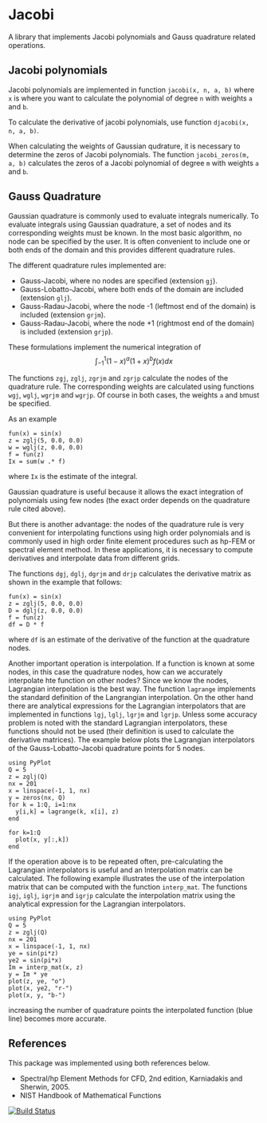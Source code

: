 # Jacobi

A library that implements Jacobi polynomials and Gauss 
quadrature related operations.

## Jacobi polynomials

Jacobi polynomials  are implemented in function 
`jacobi(x, n, a, b)` where `x` is where you want to calculate the 
polynomial of degree `n` with weights `a` and `b`.

To calculate the derivative of jacobi polynomials, use function 
`djacobi(x, n, a, b)`. 

When calculating the weights of Gaussian qudrature, it is necessary to determine
the zeros of Jacobi polynomials. The function `jacobi_zeros(m, a, b)` calculates the 
zeros of a Jacobi polynomial of degree `m` with weights `a` and `b`.


## Gauss Quadrature

Gaussian quadrature is commonly used to evaluate integrals numerically. To evaluate 
integrals using Gaussian quadrature, a set of nodes and its corresponding weights must 
be known. In the most basic algorithm, no node can be specified by the user. It is 
often convenient to include one or both ends of the domain and this provides
different quadrature rules. 

The different quadrature rules implemented are:

 * Gauss-Jacobi, where no nodes are specified (extension `gj`).
 * Gauss-Lobatto-Jacobi, where both ends of the domain are included (extension `glj`).
 * Gauss-Radau-Jacobi, where the node -1 (leftmost end of the domain) is included 
   (extension `grjm`).
 * Gauss-Radau-Jacobi, where the node +1 (rightmost end of the domain) is included 
   (extension `grjp`).

These formulations implement the numerical integration of
$$
\int_{-1}^1 (1-x)^a(1+x)^b f(x)dx
$$

The functions `zgj`, `zglj`, `zgrjm` and `zgrjp` calculate the nodes of the quadrature
rule. The corresponding weights are calculated using functions `wgj`, `wglj`,
`wgrjm` and `wgrjp`. Of course in both cases, the weights `a` and `b`must be specified. 

As an example

```
fun(x) = sin(x)
z = zglj(5, 0.0, 0.0)
w = wglj(z, 0.0, 0.0)
f = fun(z)
Ix = sum(w .* f)
```
where `Ix` is the estimate of the integral.

Gaussian quadrature is useful because it allows the exact integration of polynomials
using few nodes (the exact order depends on the quadrature rule cited above).

But there is another advantage: the nodes of the quadrature rule is very convenient for
interpolating functions using high order polynomials and is commonly used in high order
finite element procedures such as hp-FEM or spectral element method. In these
 applications, it is necessary to compute derivatives and interpolate data from 
different grids. 

The functions `dgj`, `dglj`, `dgrjm` and `drjp` calculates the derivative matrix as 
shown in the example that follows:

```
fun(x) = sin(x)
z = zglj(5, 0.0, 0.0)
D = dglj(z, 0.0, 0.0)
f = fun(z)
df = D * f
```
where `df` is an estimate of the derivative of the function at the quadrature nodes.

Another important operation is interpolation. If a function is known at some nodes, 
in this case the quadrature nodes, how can we accurately interpolate hte function on
other nodes? Since we know the nodes, Lagrangian interpolation is the best way.
The function `lagrange` implements the standard  definition of the Langrangian 
interpolation. On the other hand there are analytical expressions for the Lagrangian interpolators that are implemented in functions `lgj`, `lglj`, `lgrjm` and `lgrjp`. Unless
some accuracy problem is noted with the standard Lagrangian interpolators, these 
functions should not be used (their definition is used to calculate the derivative 
matrices). The example below plots the Lagrangian interpolators of
the Gauss-Lobatto-Jacobi quadrature points for 5 nodes.

```
using PyPlot
Q = 5
z = zglj(Q)
nx = 201
x = linspace(-1, 1, nx)
y = zeros(nx, Q)
for k = 1:Q, i=1:nx
  y[i,k] = lagrange(k, x[i], z)
end

for k=1:Q
  plot(x, y[:,k])
end
```

If the operation above is to be repeated often, pre-calculating the Lagrangian 
interpolators is useful and an Interpolation matrix can be calculated. The 
following example illustrates the use of the interpolation matrix that can 
be computed with the function `interp_mat`. The functions `igj`, `iglj`, `igrjm` and
 `igrjp` calculate the interpolation matrix using the analytical expression for the
Lagrangian interpolators.

```
using PyPlot
Q = 5
z = zglj(Q)
nx = 201
x = linspace(-1, 1, nx)
ye = sin(pi*z)
ye2 = sin(pi*x)
Im = interp_mat(x, z)
y = Im * ye
plot(z, ye, "o")
plot(x, ye2, "r-")
plot(x, y, "b-")
```
increasing the number of quadrature points the interpolated function (blue line) 
becomes more accurate.


## References

This package was implemented using both references below. 

 * Spectral/hp Element Methods for CFD, 2nd edition, Karniadakis and Sherwin, 2005.
 * NIST Handbook of Mathematical Functions




[![Build Status](https://travis-ci.org/pjabardo/Jacobi.jl.png)](https://travis-ci.org/pjabardo/Jacobi.jl)
